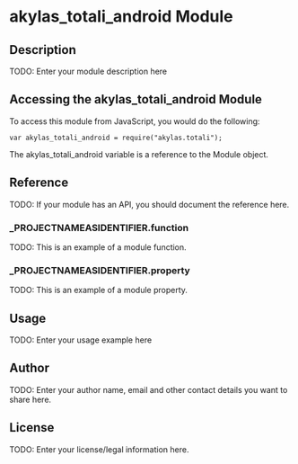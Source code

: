 # akylas_totali_android Module

## Description

TODO: Enter your module description here

## Accessing the akylas_totali_android Module

To access this module from JavaScript, you would do the following:

	var akylas_totali_android = require("akylas.totali");

The akylas_totali_android variable is a reference to the Module object.	

## Reference

TODO: If your module has an API, you should document
the reference here.

### ___PROJECTNAMEASIDENTIFIER__.function

TODO: This is an example of a module function.

### ___PROJECTNAMEASIDENTIFIER__.property

TODO: This is an example of a module property.

## Usage

TODO: Enter your usage example here

## Author

TODO: Enter your author name, email and other contact
details you want to share here. 

## License

TODO: Enter your license/legal information here.
